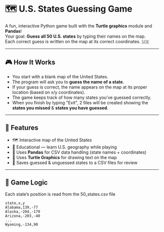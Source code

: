 # 🗺️ U.S. States Guessing Game

A fun, interactive Python game built with the **Turtle graphics** module and **Pandas**!  
Your goal: **Guess all 50 U.S. states** by typing their names on the map.  
Each correct guess is written on the map at its correct coordinates. 🇺🇸

---

## 🎮 How It Works

- You start with a blank map of the United States.  
- The program will ask you to **guess the name of a state**.  
- If your guess is correct, the name appears on the map at its proper location (based on x/y coordinates).  
- The game keeps track of how many states you’ve guessed correctly.  
- When you finish by typing "Exit", 2 files will be created showing the **states you missed** & **states you have guessed**.

---

## 🧩 Features

- 🗺️ Interactive map of the United States  
- 🧠 Educational — learn U.S. geography while playing  
- 🧮 Uses **Pandas** for CSV data handling (state names + coordinates)  
- 🐢 Uses **Turtle Graphics** for drawing text on the map  
- 📜 Saves guessed & unguessed states to a CSV files for review  

---

## 🧠 Game Logic

Each state’s position is read from the 50_states.csv file

```csv
state,x,y
Alabama,139,-77
Alaska,-204,-170
Arizona,-203,-40
...
Wyoming,-134,90
